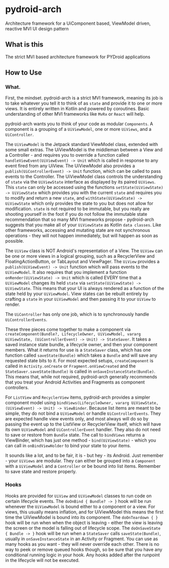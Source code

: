 # pydroid-arch
Architecture framework for a UiComponent based, ViewModel driven, reactive MVI UI design pattern

## What is this

The strict MVI based architecture framework for PYDroid applications

## How to Use

### What.

First, the mindset. pydroid-arch is a strict MVI framework, meaning its job is to take whatever you tell it to think of as `state` and provide it to one or more views. It is entirely written in Kotlin and powered by coroutines. Basic understanding of other MVI frameworks like `MvRx` or `React` will help.

pydroid-arch wants you to think of your code as modular `Components`. A component is a grouping of a `UiViewModel`, one or more `UiViews`, and a `UiController`. 

The `UiViewModel` is the Jetpack standard ViewModel class, extended with some small extras. The UiViewModel is the middleman between a View and a Controller - and requires you to override a function called `handleViewEvent(UiViewEvent) -> Unit` which is called in response to any event fired from any UiView. The UiViewModel also provides a `publish(UiControllerEvent) -> Unit` function, which can be called to pass events to the Controller. The UiViewModel class controls the understanding of `state` via the `UiViewState` interface as displayed by its paired `UiViews`. This `state` can only be accessed using the functions `setState(UiViewState) -> UiViewState` which provides you with the current `state` and requires you to modify and return a new `state`, and `withState(UiViewState) -> UiViewState` which only provides the state to you but does not allow for modification. `state` is not required to be immutable, but you really are shooting yourself in the foot if you do not follow the immutable state recommendation that so many MVI frameworks propose - pydroid-arch suggests that you make all of your `UiViewState` as Kotlin `data classes`. Like other frameworks, accessing and mutating state are not synchronous operations - they will not happen immediately, but will happen as soon as possible.

The `UiView` class is NOT Android's representation of a View. The `UiView` can be one or more views in a logical grouping, such as a RecyclerView and FloatingActionButton, or TabLayout and ViewPager. The `UiView` provides a `publish(UiViewEvent) -> Unit` function which will pass events to the `UiViewModel`. It also requires that you implement a function `onRender(UiViewState) -> Unit` which is called EVERY time that a `UiViewModel` changes its held `state` via `setState(UiViewState) -> UiViewState`. This means that your UI is always rendered as a function of the state held by your `UiViewModel`. View states can be rebuilt entirely by crafting a `state` in your `UiViewModel` and then passing it to your `UiView` to render.

The `UiController` has only one job, which is to synchronously handle `UiControllerEvents`.

These three pieces come together to make a component via `createComponent(Bundle?, LifecycleOwner, UiViewModel, vararg UiViewState, (UiControllerEvent) -> Unit) -> StateSaver`. It takes a saved instance state bundle, a lifecycle owner, and then your component members. What it returns for use is a `StateSaver` class, which has one function called `saveState(Bundle)` which takes a `Bundle` and will save any requested state bits to it. For most expected setups, `createComponent` is called in `Activity.onCreate` or `Fragment.onViewCreated` and the `StateSaver.saveState(Bundle)` is called in `onSaveInstanceState(Bundle)`. This means that, while not required, pydroid-arch generally recommends that you treat your Android Activities and Fragments as component controllers.

For `ListView` and `RecyclerView` items, pydroid-arch provides a simpler component model using `bindViews(LifecycleOwner, vararg UiViewState, (UiViewEvent) -> Unit) -> ViewBinder`. Because list items are meant to be simple, they do not bind a `UiViewModel` or handle `UiControllerEvents`. They are expected handle view events only, and most always will do so by passing the event up to the ListView or RecyclerView itself, which will have its own `UiViewModel` and `UiControllerEvent` handler. They also do not need to save or restore from `Bundle` state. The call to `bindViews` returns a ViewBinder, which has just one method - `bind(UiViewState)` - which you can call in `onBindViewHolder` to bind your state to your items.

It sounds like a lot, and to be fair, it is - but hey - its Android. Just remember - your `UiViews` are modular. They can either be grouped into a `Component` with a `UiViewModel` and a `Controller` or be bound into list items. Remember to save state and restore properly.

### Hooks

Hooks are provided for `UiView` and `UiViewModel` classes to run code on certain lifecycle events. The `doOnBind { Bundle? -> }` hook will be run whenever the `UiViewModel` is bound either to a component or a view. For views, this usually means inflation, and for UiViewModel this means the first time the UiViewModel is bound into its component. The `doOnTeardown { }` hook will be run when when the object is leaving - either the view is leaving the screen or the model is falling out of lifecycle scope. The `doOnSaveState { Bundle -> }` hook will be run when a `StateSaver` calls `saveState(Bundle)`, usually in `onSaveInstanceState` in an Activity or Fragment. You can use as many hooks as you want - they will never override each other. There is no way to peek or remove queued hooks though, so be sure that you have any conditional running logic in your hook. Any hooks added after the runpoint in the lifecycle will not be executed.

